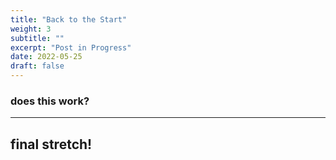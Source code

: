 ```yaml
---
title: "Back to the Start"
weight: 3
subtitle: ""
excerpt: "Post in Progress"
date: 2022-05-25
draft: false
---
```


### does this work?

---

## final stretch!
